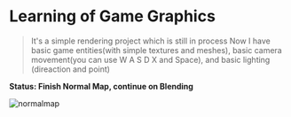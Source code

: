# Learning of Game Graphics
>It's a simple rendering project which is still in process
>Now I have basic game entities(with simple textures and meshes), basic camera movement(you can use W A S D X and Space),
>and basic lighting (direaction and point)

**Status: Finish Normal Map, continue on Blending**

![normalmap](https://github.com/riverluara/Learning/blob/NormalMap/NormalMapping.PNG "normal map")
